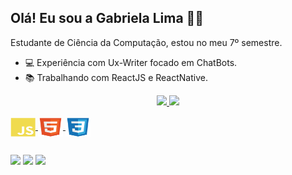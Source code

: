 
## Olá! Eu sou a Gabriela Lima 👋🏻

Estudante de Ciência da Computação, estou no meu 7º semestre.

- 💻 Experiência com Ux-Writer focado em ChatBots.
- 📚 Trabalhando com ReactJS e ReactNative.


<div align="center">
  <a href="https://github.com/Gab-lima">
  <img height="150em" src="https://github-readme-stats.vercel.app/api?username=Gab-lima&show_icons=true&theme=dracula&include_all_commits=true&count_private=true"/>
  <img height="150em" src="https://github-readme-stats.vercel.app/api/top-langs/?username=Gab-lima&layout=compact&langs_count=7&theme=dracula"/>
</div>

  <div style="display: inline_block; "><br>
  <img align="center" alt="Rafa-Js" height="30" width="40" src="https://raw.githubusercontent.com/devicons/devicon/master/icons/javascript/javascript-plain.svg">
  <img align="center" alt="Rafa-HTML" height="30" width="40" src="https://raw.githubusercontent.com/devicons/devicon/master/icons/html5/html5-original.svg">
  <img align="center" alt="Rafa-CSS" height="30" width="40" src="https://raw.githubusercontent.com/devicons/devicon/master/icons/css3/css3-original.svg">
    
</div>

  ## 
  
  <div> 
  <a  href = "mailto:gabriela.rodrigues1411@gmail.com"><img src="https://img.shields.io/badge/-Gmail-%23333?style=for-the-badge&logo=gmail&logoColor=red" target="_blank"></a>
  <a href="https://www.linkedin.com/in/gabriela-lima-197966160/" target="_blank"><img src="https://img.shields.io/badge/-LinkedIn-%230077B5?style=for-the-badge&logo=linkedin&logoColor=white" target="_blank"></a> 
  <a href="https://www.instagram.com/gabey__/" target="_blank"><img src="https://img.shields.io/badge/-Instagram-%23E4405F?style=for-the-badge&logo=instagram&logoColor=white" target="_blank"></a>
    
 </div>
  

  
  
  
